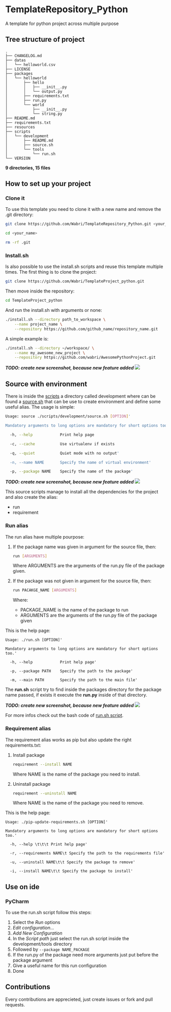 # TemplateRepository_Python
A template for python project across multiple purpose

## Tree structure of project

```Tree
.
├── CHANGELOG.md
├── datas
│   └── helloworld.csv
├── LICENSE
├── packages
│   └── helloworld
│       ├── hello
│       │   ├── __init__.py
│       │   └── output.py
│       ├── requirements.txt
│       ├── run.py
│       └── world
│           ├── __init__.py
│           └── string.py
├── README.md
├── requirements.txt
├── resources
├── scripts
│   └── development
│       ├── README.md
│       ├── source.sh
│       └── tools
│           └── run.sh
└── VERSION
```

**9 directories, 15 files**

## How to set up your project

### Clone it

To use this template you need to clone it with a new name and remove the .git directory:

```Bash
git clone https://github.com/Wabri/TemplateRepository_Python.git <your_name>

cd <your_name>

rm -rf .git
```

### Install.sh

Is also possible to use the install.sh scripts and reuse this template multiple times.
The first thing is to clone the project:

```bash
git clone https://github.com/Wabri/TemplateProject_python.git
```

Then move inside the repository:

```Bash
cd TemplateProject_python
```

And run the install.sh with arguments or none:

```Bash
./install.sh --directory path_to_workspace \
	--name project_name \
	--repository https://github.com/github_name/repository_name.git
```

A simple example is:

```Bash
./install.sh --directory ~/workspace/ \
	--name my_awesome_new_project \
	--repository https://github.com/wabri/AwesomePythonProject.git
```

***TODO: create new screenshot, because new feature added***
![](resources/dotslashinstalldotsh.png)

## Source with environment

There is inside the [scripts](scripts/development) a directory called development where can be found a [source.sh](scripts/development/source.sh) that can be use to create environment and define some useful alias. The usage is simple:

```Bash
Usage: source ./scripts/development/source.sh [OPTION]'

Mandatory arguments to long options are mandatory for short options too.'

  -h, --help 			Print help page

  -c, --cache           Use virtualenv if exists

  -q, --quiet 			Quiet mode with no output'

  -n, --name NAME 		Specify the name of virtual environment'

  -p, --package NAME 	Specify the name of the package'

```

***TODO: create new screenshot, because new feature added***
![](resources/sourcedotsource.png)

This source scripts manage to install all the dependencies for the project and also create the alias:

* run
* requirement

### Run alias

The run alias have multiple pourpose:

1. If the package name was given in argument for the source file, then:

	```Bash
	run [ARGUMENTS]
	```

	Where ARGUMENTS are the arguments of the run.py file of the package given.

2. If the package was not given in argument for the source file, then:

	```Bash
	run PACAKGE_NAME [ARGUMENTS]
	```

	Where:

	* PACKAGE_NAME is the name of the package to run
	* ARGUMENTS are the arguments of the run.py file of the package given


This is the help page:

```
Usage: ./run.sh [OPTION]'

Mandatory arguments to long options are mandatory for short options too.'

  -h, --help 			Print help page'

  -p, --package PATH    Specify the path to the package'

  -m, --main PATH       Specify the path to the main file'
```

The **run.sh** script try to find inside the packages directory for the package name passed, if exists it execute the **run.py** inside of that directory.

***TODO: create new screenshot, because new feature added***
![](resources/runhelloworld.png)

For more infos check out the bash code of [run.sh script](scripts/development/tools/run.sh).

### Requirement alias

The requirement alias works as pip but also update the right requirements.txt:

1. Install package

	```Bash
	requirement --install NAME
	```

	Where NAME is the name of the package you need to install.

2. Uninstall package

	```Bash
	requirement --uninstall NAME
	```

	Where NAME is the name of the package you need to remove.

This is the help page:

```
Usage: ./pip-update-requirements.sh [OPTION]'

Mandatory arguments to long options are mandatory for short options too.'

  -h, --help \t\t\t Print help page'

  -r, --requirements NAME\t Specify the path to the requirements file'

  -u, --uninstall NAME\t\t Specify the package to remove'

  -i, --install NAME\t\t Specify the package to install'
```

## Use on ide

### PyCharm

To use the run.sh script follow this steps:

1. Select the *Run* options
2. *Edit configuration...*
3. *Add New Configuration*
4. In the *Script path* just select the run.sh script inside the development/tools directory
5. Followed by `--package NAME_PACKAGE`
6. If the run.py of the package need more arguments just put before the package argument
7. Give a useful name for this run configuration
8. Done

## Contributions

Every contributions are apprecieted, just create issues or fork and pull requests.
